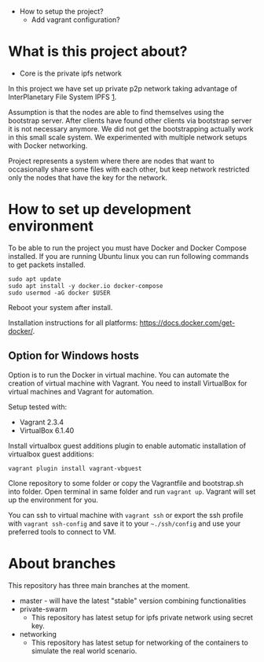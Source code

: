 - How to setup the project?
  - Add vagrant configuration?

# What is this project about?
  - Core is the private ipfs network

In this project we have set up private p2p network taking advantage of InterPlanetary File System IPFS [1].

Assumption is that the nodes are able to find themselves using the bootstrap server. After clients have found other clients via bootstrap server it is not necessary anymore. We did not get the bootstrapping actually work in this small scale system. We experimented with multiple network setups with Docker networking.

Project represents a system where there are nodes that want to occasionally share some files with each other, but keep network restricted only the nodes that have the key for the network.



# How to set up development environment

To be able to run the project you must have Docker and Docker Compose installed. If you are running Ubuntu linux you can run following commands to get packets installed.

```console
sudo apt update
sudo apt install -y docker.io docker-compose
sudo usermod -aG docker $USER

```
Reboot your system after install.

Installation instructions for all platforms: https://docs.docker.com/get-docker/.

## Option for Windows hosts

Option is to run the Docker in virtual machine. You can automate the creation of virtual machine with Vagrant. You need to install VirtualBox for virtual machines and Vagrant for automation.

Setup tested with:
 - Vagrant 2.3.4
 - VirtualBox 6.1.40

Install virtualbox guest additions plugin to enable automatic installation of virtualbox guest additions:

```console
vagrant plugin install vagrant-vbguest
```

Clone repository to some folder or copy the Vagrantfile and bootstrap.sh into folder. Open terminal in same folder and run `vagrant up`. Vagrant will set up the environment for you.

You can ssh to virtual machine with `vagrant ssh` or export the ssh profile with `vagrant ssh-config` and save it to your `~./ssh/config` and use your preferred tools to connect to VM.


# About branches
This repository has three main branches at the moment.

- master - will have the latest "stable" version combining functionalities
- private-swarm
  - This repository has latest setup for ipfs private network using secret key.
- networking
  - This repository has latest setup for networking of the containers to simulate the real world scenario.

<!-- References -->
[1]: https://ipfs.tech/